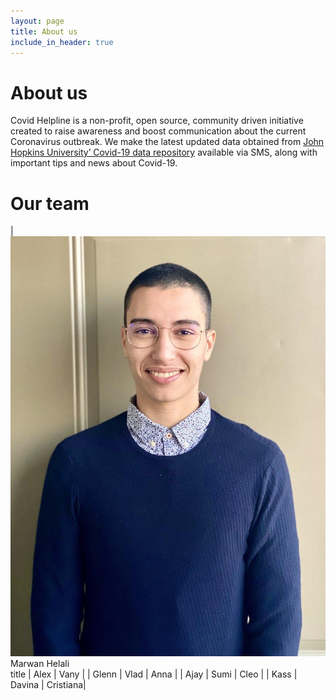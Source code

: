 ```yaml
---
layout: page
title: About us
include_in_header: true
---
```


# About us

Covid Helpline is a non-profit, open source, community driven initiative created to raise awareness and boost communication about the current Coronavirus outbreak. We make the latest updated data obtained from [John Hopkins University’ Covid-19 data repository](https://github.com/CSSEGISandData/COVID-19/tree/master/csse_covid_19_data/csse_covid_19_daily_reports) available via SMS, along with important tips and news about Covid-19.

# Our team

| ![mar](assets/team/mar.jpg) 
<br> Marwan Helali<br> title      | Alex          | Vany  |
| Glenn   | Vlad | Anna |
|  Ajay  | Sumi      |   Cleo |
| Kass | Davina      |    Cristiana|





